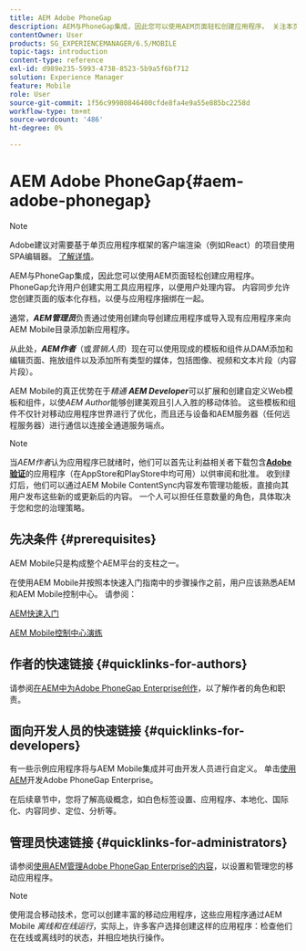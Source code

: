 ```yaml
---
title: AEM Adobe PhoneGap
description: AEM与PhoneGap集成，因此您可以使用AEM页面轻松创建应用程序。 关注本页，以开始使用Adobe PhoneGap Enterprise。
contentOwner: User
products: SG_EXPERIENCEMANAGER/6.5/MOBILE
topic-tags: introduction
content-type: reference
exl-id: d989e235-5993-4738-8523-5b9a5f6bf712
solution: Experience Manager
feature: Mobile
role: User
source-git-commit: 1f56c99980846400cfde8fa4e9a55e885bc2258d
workflow-type: tm+mt
source-wordcount: '486'
ht-degree: 0%

---
```


# AEM Adobe PhoneGap{#aem-adobe-phonegap}

>[!NOTE]
>
>Adobe建议对需要基于单页应用程序框架的客户端渲染（例如React）的项目使用SPA编辑器。 [了解详情](/help/sites-developing/spa-overview.md)。

AEM与PhoneGap集成，因此您可以使用AEM页面轻松创建应用程序。 PhoneGap允许用户创建实用工具应用程序，以便用户处理内容。 内容同步允许您创建页面的版本化存档，以便与应用程序捆绑在一起。

通常，***AEM管理员***&#x200B;负责通过使用创建向导创建应用程序或导入现有应用程序来向AEM Mobile目录添加新应用程序。

从此处，***AEM作者***（或&#x200B;*营销人员*）现在可以使用现成的模板和组件从DAM添加和编辑页面、拖放组件以及添加所有类型的媒体，包括图像、视频和文本片段（内容片段）。

AEM Mobile的真正优势在于&#x200B;*精通* ***AEM Developer***&#x200B;可以扩展和创建自定义Web模板和组件，以使&#x200B;*AEM Author*&#x200B;能够创建美观且引人入胜的移动体验。 这些模板和组件不仅针对移动应用程序世界进行了优化，而且还与设备和AEM服务器（任何远程服务器）进行通信以连接全通道服务端点。

>[!NOTE]
>
>当&#x200B;*AEM作者*&#x200B;认为应用程序已就绪时，他们可以首先让利益相关者下载包含&#x200B;**[Adobe验证](/help/mobile/phonegap-mobile-quickstart.md)**&#x200B;的应用程序（在AppStore和PlayStore中均可用）以供审阅和批准。 收到绿灯后，他们可以通过AEM Mobile ContentSync内容发布管理功能板，直接向其用户发布这些新的或更新后的内容。 一个人可以担任任意数量的角色，具体取决于您和您的治理策略。

## 先决条件 {#prerequisites}

AEM Mobile只是构成整个AEM平台的支柱之一。

在使用AEM Mobile并按照本快速入门指南中的步骤操作之前，用户应该熟悉AEM和AEM Mobile控制中心。 请参阅：

[AEM快速入门](/help/sites-deploying/deploy.md)

[AEM Mobile控制中心演练](/help/mobile/phonegap-authoring-apps.md)

## 作者的快速链接 {#quicklinks-for-authors}

请参阅[在AEM中为Adobe PhoneGap Enterprise创作](/help/mobile/phonegap.md)，以了解作者的角色和职责。

## 面向开发人员的快速链接 {#quicklinks-for-developers}

有一些示例应用程序将与AEM Mobile集成并可由开发人员进行自定义。 单击[使用AEM](/help/mobile/developing-in-phonegap.md)开发Adobe PhoneGap Enterprise。

在后续章节中，您将了解高级概念，如白色标签设置、应用程序、本地化、国际化、内容同步、定位、分析等。

## 管理员快速链接 {#quicklinks-for-administrators}

请参阅[使用AEM管理Adobe PhoneGap Enterprise的内容](/help/mobile/administer-phonegap.md)，以设置和管理您的移动应用程序。

>[!NOTE]
>
>使用混合移动技术，您可以创建丰富的移动应用程序，这些应用程序通过AEM Mobile *离线和在线运行*，实际上，许多客户选择创建这样的应用程序：检查他们在在线或离线时的状态，并相应地执行操作。
